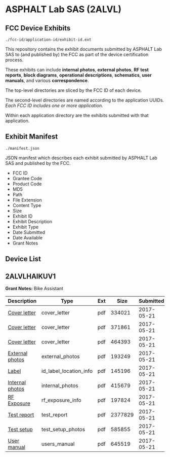# ASPHALT Lab SAS (2ALVL)
## FCC Device Exhibits

```
./fcc-id/application-id/exhibit-id.ext
```

This repository contains the exhibit documents submitted by ASPHALT Lab SAS to (and published by) the FCC as part of the device certification process.

These exhibits can include **internal photos**, **external photos**, **RF test reports**, **block diagrams**, **operational descriptions**, **schematics**, **user manuals**, and various **correspondence**.

The top-level directories are sliced by the FCC ID of each device.

The second-level directories are named according to the application UUIDs. *Each FCC ID includes one or more application.*

Within each application directory are the exhibits submitted with that application. 

## Exhibit Manifest

```
./manifest.json
```

JSON manifest which describes each exhibit submitted by ASPHALT Lab SAS and published by the FCC.

- FCC ID
- Grantee Code
- Product Code
- MD5
- Path
- File Extension
- Content Type
- Size
- Exhibit ID
- Exhibit Description
- Exhibit Type
- Date Submitted
- Date Available
- Grant Notes

## Device List
## 2ALVLHAIKUV1
**Grant Notes:** Bike Assistant

| Description | Type | Ext | Size | Submitted | Available |
| ----------- | ---- | --- | ---- | --------- | --------- |
| [Cover letter](2ALVLHAIKUV1/136f978b2b64ca0da7658b3655c3cc89/3398415.pdf) | cover_letter | pdf | 334021 | 2017-05-21 | 2017-05-21 |
| [Cover letter](2ALVLHAIKUV1/136f978b2b64ca0da7658b3655c3cc89/3398416.pdf) | cover_letter | pdf | 371861 | 2017-05-21 | 2017-05-21 |
| [Cover letter](2ALVLHAIKUV1/136f978b2b64ca0da7658b3655c3cc89/3398417.pdf) | cover_letter | pdf | 464393 | 2017-05-21 | 2017-05-21 |
| [External photos](2ALVLHAIKUV1/136f978b2b64ca0da7658b3655c3cc89/3398418.pdf) | external_photos | pdf | 193249 | 2017-05-21 | 2017-05-21 |
| [Label](2ALVLHAIKUV1/136f978b2b64ca0da7658b3655c3cc89/3398419.pdf) | id_label_location_info | pdf | 145196 | 2017-05-21 | 2017-05-21 |
| [Internal photos](2ALVLHAIKUV1/136f978b2b64ca0da7658b3655c3cc89/3398420.pdf) | internal_photos | pdf | 415679 | 2017-05-21 | 2017-05-21 |
| [RF Exposure](2ALVLHAIKUV1/136f978b2b64ca0da7658b3655c3cc89/3398422.pdf) | rf_exposure_info | pdf | 197824 | 2017-05-21 | 2017-05-21 |
| [Test report](2ALVLHAIKUV1/136f978b2b64ca0da7658b3655c3cc89/3398424.pdf) | test_report | pdf | 2377829 | 2017-05-21 | 2017-05-21 |
| [Test setup](2ALVLHAIKUV1/136f978b2b64ca0da7658b3655c3cc89/3398425.pdf) | test_setup_photos | pdf | 585855 | 2017-05-21 | 2017-05-21 |
| [User manual](2ALVLHAIKUV1/136f978b2b64ca0da7658b3655c3cc89/3398426.pdf) | users_manual | pdf | 645519 | 2017-05-21 | 2017-05-21 |
